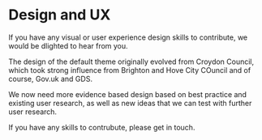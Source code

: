 # Design and UX

If you have any visual or user experience design skills to contribute, we would
be dlighted to hear from you.

The design of the default theme originally evolved from Croydon Council, which
took strong influence from Brighton and Hove City COuncil and of course, Gov.uk
and GDS.

We now need more evidence based design based on best practice and existing user
research, as well as new ideas that we can test with further user research.

If you have any skills to contrubute, please get in touch.

